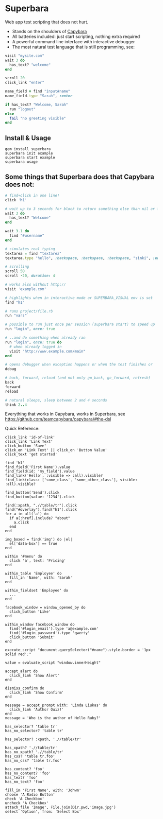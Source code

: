 # Superbara

Web app test scripting that does not hurt.

 - Stands on the shoulders of [Capybara](https://github.com/teamcapybara/capybara/)
 - All batteries included: just start scripting, nothing extra required
 - A powerful command line interface with interactive debugger
 - The most natural test language that is still programming, see:

```ruby
visit "mysite.com"
wait 3 do
  has_text? "welcome"
end

scroll 20
click_link "enter"

name_field = find "input#name"
name_field.type "Sarah", :enter

if has_text? "Welcome, Sarah"
  run "logout"
else
  fail "no greeting visible"
end
```

## Install & Usage

```shell
gem install superbara
superbara init example
superbara start example
superbara usage
```

## Some things that Superbara does that Capybara does not:

```ruby
# find+click in one line!
click 'h1'

# wait up to 3 seconds for block to return something else than nil or false
wait 3 do
  has_text? "Welcome"
end

wait 3.1 do
  find "#username"
end

# simulates real typing
textarea = find "textarea"
textarea.type "hello", :backspace, :backspace, :backspace, "sinki", :enter

# scrolling
scroll 50
scroll -20, duration: 4

# works also without http://
visit 'example.com'

# highlights when in interactive mode or SUPERBARA_VISUAL env is set
find "h1"

# runs project/file.rb
run "vars"

# possible to run just once per session (superbara start) to speed up
run "login", once: true

# ..and do something when already ran
run "login", once: true do
  # when already logged in
  visit "http://www.example.com/main"
end

# opens debugger when exception happens or when the test finishes or
debug

# back, forward, reload (and not only go_back, go_forward, refresh)
back
forward
reload

# natural sleeps, sleep between 2 and 4 seconds
think 2..4
```

Everything that works in Capybara, works in Superbara, see https://github.com/teamcapybara/capybara/#the-dsl

Quick Reference:
```
click_link 'id-of-link'
click_link 'Link Text'
click_button 'Save'
click_on 'Link Text' || click_on 'Button Value'
click_text 'get started'

find 'h1'
find_field('First Name').value
find_field(id: 'my_field').value
find_link('Hello', :visible => :all).visible?
find_link(class: ['some_class', 'some_other_class'], visible: :all).visible?

find_button('Send').click
find_button(value: '1234').click

find(:xpath, ".//table/tr").click
find("#overlay").find("h1").click
for a in all('a') do
  if a[:href].include? "about"
    a.click
  end
end

img_boxed = find('img') do |el|
  el['data-box'] == true
end

within '#menu' do
  click 'a', text: 'Pricing'
end

within_table 'Employee' do
  fill_in 'Name', with: 'Sarah'
end

within_fieldset 'Employee' do
  ...
end

facebook_window = window_opened_by do
  click_button 'Like'
end

within_window facebook_window do
  find('#login_email').type 'a@example.com'
  find('#login_password').type 'qwerty'
  click_button 'Submit'
end

execute_script "document.querySelector("#name").style.border = '1px solid red';"

value = evaluate_script "window.innerHeight"

accept_alert do
  click_link 'Show Alert'
end

dismiss_confirm do
  click_link 'Show Confirm'
end

message = accept_prompt with: 'Linda Liukas' do
  click_link 'Author Quiz!'
end
message = 'Who is the author of Hello Ruby?'

has_selector? 'table tr'
has_no_selector? 'table tr'

has_selector? :xpath, './/table/tr'

has_xpath? './/table/tr'
has_no_xpath? './/table/tr'
has_css? 'table tr.foo'
has_no_css? 'table tr.foo'

has_content? 'foo'
has_no_content? 'foo'
has_text? 'foo'
has_no_text? 'foo'

fill_in 'First Name', with: 'Johwn'
choose 'A Radio Button'
check 'A Checkbox'
uncheck 'A Checkbox'
attach_file 'Image', File.join(Dir.pwd,'image.jpg')
select 'Option', from: 'Select Box'
```
